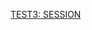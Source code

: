 <a href="intent://mmoreti.github.io/session#Intent;scheme=https;package=net.tobelive.tobelive;end">TEST3: SESSION</a>
